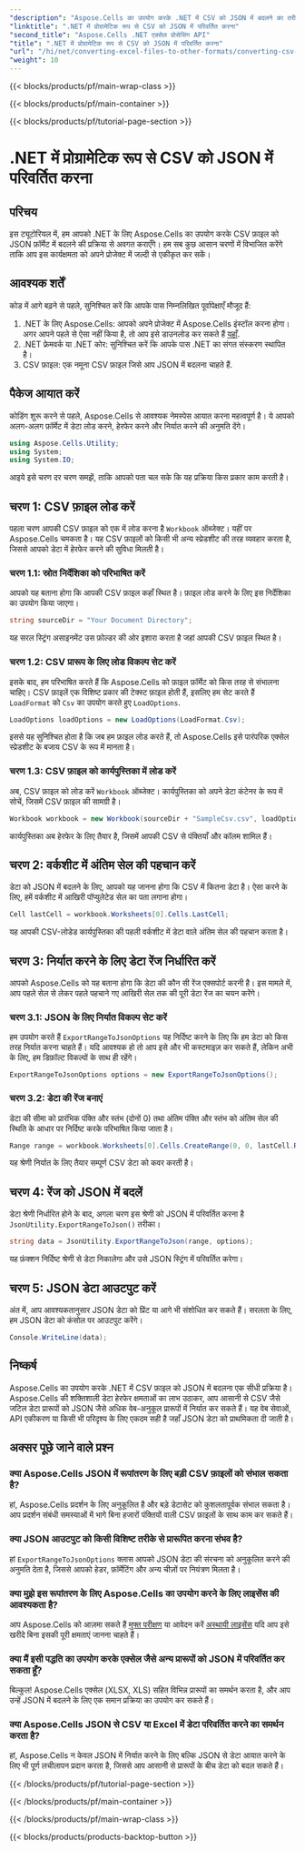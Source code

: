 ```yaml
---
"description": "Aspose.Cells का उपयोग करके .NET में CSV को JSON में बदलने का तरीका जानें। आसानी से समझ में आने वाले कोड उदाहरणों के साथ डेटा रूपांतरण के लिए चरण-दर-चरण मार्गदर्शिका।"
"linktitle": ".NET में प्रोग्रामेटिक रूप से CSV को JSON में परिवर्तित करना"
"second_title": "Aspose.Cells .NET एक्सेल प्रोसेसिंग API"
"title": ".NET में प्रोग्रामेटिक रूप से CSV को JSON में परिवर्तित करना"
"url": "/hi/net/converting-excel-files-to-other-formats/converting-csv-to-json/"
"weight": 10
---
```


{{< blocks/products/pf/main-wrap-class >}}

{{< blocks/products/pf/main-container >}}

{{< blocks/products/pf/tutorial-page-section >}}

# .NET में प्रोग्रामेटिक रूप से CSV को JSON में परिवर्तित करना

## परिचय
इस ट्यूटोरियल में, हम आपको .NET के लिए Aspose.Cells का उपयोग करके CSV फ़ाइल को JSON फ़ॉर्मेट में बदलने की प्रक्रिया से अवगत कराएँगे। हम सब कुछ आसान चरणों में विभाजित करेंगे ताकि आप इस कार्यक्षमता को अपने प्रोजेक्ट में जल्दी से एकीकृत कर सकें।
## आवश्यक शर्तें
कोड में आगे बढ़ने से पहले, सुनिश्चित करें कि आपके पास निम्नलिखित पूर्वापेक्षाएँ मौजूद हैं:
1. .NET के लिए Aspose.Cells: आपको अपने प्रोजेक्ट में Aspose.Cells इंस्टॉल करना होगा। अगर आपने पहले से ऐसा नहीं किया है, तो आप इसे डाउनलोड कर सकते हैं [यहाँ](https://releases.aspose.com/cells/net/).
2. .NET फ्रेमवर्क या .NET कोर: सुनिश्चित करें कि आपके पास .NET का संगत संस्करण स्थापित है।
3. CSV फ़ाइल: एक नमूना CSV फ़ाइल जिसे आप JSON में बदलना चाहते हैं.
## पैकेज आयात करें
कोडिंग शुरू करने से पहले, Aspose.Cells से आवश्यक नेमस्पेस आयात करना महत्वपूर्ण है। ये आपको अलग-अलग फ़ॉर्मेट में डेटा लोड करने, हेरफेर करने और निर्यात करने की अनुमति देंगे।
```csharp
using Aspose.Cells.Utility;
using System;
using System.IO;
```
आइये इसे चरण दर चरण समझें, ताकि आपको पता चल सके कि यह प्रक्रिया किस प्रकार काम करती है।
## चरण 1: CSV फ़ाइल लोड करें
पहला चरण आपकी CSV फ़ाइल को एक में लोड करना है `Workbook` ऑब्जेक्ट। यहीं पर Aspose.Cells चमकता है। यह CSV फ़ाइलों को किसी भी अन्य स्प्रेडशीट की तरह व्यवहार करता है, जिससे आपको डेटा में हेरफेर करने की सुविधा मिलती है।
### चरण 1.1: स्रोत निर्देशिका को परिभाषित करें
आपको यह बताना होगा कि आपकी CSV फ़ाइल कहाँ स्थित है। फ़ाइल लोड करने के लिए इस निर्देशिका का उपयोग किया जाएगा।
```csharp
string sourceDir = "Your Document Directory";
```
यह सरल स्ट्रिंग असाइनमेंट उस फ़ोल्डर की ओर इशारा करता है जहां आपकी CSV फ़ाइल स्थित है।
### चरण 1.2: CSV प्रारूप के लिए लोड विकल्प सेट करें
इसके बाद, हम परिभाषित करते हैं कि Aspose.Cells को फ़ाइल फ़ॉर्मेट को किस तरह से संभालना चाहिए। CSV फ़ाइलें एक विशिष्ट प्रकार की टेक्स्ट फ़ाइल होती हैं, इसलिए हम सेट करते हैं `LoadFormat` को `Csv` का उपयोग करते हुए `LoadOptions`.
```csharp
LoadOptions loadOptions = new LoadOptions(LoadFormat.Csv);
```
इससे यह सुनिश्चित होता है कि जब हम फ़ाइल लोड करते हैं, तो Aspose.Cells इसे पारंपरिक एक्सेल स्प्रेडशीट के बजाय CSV के रूप में मानता है।
### चरण 1.3: CSV फ़ाइल को कार्यपुस्तिका में लोड करें
अब, CSV फ़ाइल को लोड करें `Workbook` ऑब्जेक्ट। कार्यपुस्तिका को अपने डेटा कंटेनर के रूप में सोचें, जिसमें CSV फ़ाइल की सामग्री है।
```csharp
Workbook workbook = new Workbook(sourceDir + "SampleCsv.csv", loadOptions);
```
कार्यपुस्तिका अब हेरफेर के लिए तैयार है, जिसमें आपकी CSV से पंक्तियाँ और कॉलम शामिल हैं।
## चरण 2: वर्कशीट में अंतिम सेल की पहचान करें
डेटा को JSON में बदलने के लिए, आपको यह जानना होगा कि CSV में कितना डेटा है। ऐसा करने के लिए, हमें वर्कशीट में आखिरी पॉप्युलेटेड सेल का पता लगाना होगा।
```csharp
Cell lastCell = workbook.Worksheets[0].Cells.LastCell;
```
यह आपकी CSV-लोडेड कार्यपुस्तिका की पहली वर्कशीट में डेटा वाले अंतिम सेल की पहचान करता है।
## चरण 3: निर्यात करने के लिए डेटा रेंज निर्धारित करें
आपको Aspose.Cells को यह बताना होगा कि डेटा की कौन सी रेंज एक्सपोर्ट करनी है। इस मामले में, आप पहले सेल से लेकर पहले पहचाने गए आखिरी सेल तक की पूरी डेटा रेंज का चयन करेंगे।
### चरण 3.1: JSON के लिए निर्यात विकल्प सेट करें
हम उपयोग करते हैं `ExportRangeToJsonOptions` यह निर्दिष्ट करने के लिए कि हम डेटा को किस तरह निर्यात करना चाहते हैं। यदि आवश्यक हो तो आप इसे और भी कस्टमाइज़ कर सकते हैं, लेकिन अभी के लिए, हम डिफ़ॉल्ट विकल्पों के साथ ही रहेंगे।
```csharp
ExportRangeToJsonOptions options = new ExportRangeToJsonOptions();
```
### चरण 3.2: डेटा की रेंज बनाएं
डेटा की सीमा को प्रारंभिक पंक्ति और स्तंभ (दोनों 0) तथा अंतिम पंक्ति और स्तंभ को अंतिम सेल की स्थिति के आधार पर निर्दिष्ट करके परिभाषित किया जाता है।
```csharp
Range range = workbook.Worksheets[0].Cells.CreateRange(0, 0, lastCell.Row + 1, lastCell.Column + 1);
```
यह श्रेणी निर्यात के लिए तैयार सम्पूर्ण CSV डेटा को कवर करती है।
## चरण 4: रेंज को JSON में बदलें
डेटा श्रेणी निर्धारित होने के बाद, अगला चरण इस श्रेणी को JSON में परिवर्तित करना है `JsonUtility.ExportRangeToJson()` तरीका।
```csharp
string data = JsonUtility.ExportRangeToJson(range, options);
```
यह फ़ंक्शन निर्दिष्ट श्रेणी से डेटा निकालेगा और उसे JSON स्ट्रिंग में परिवर्तित करेगा।
## चरण 5: JSON डेटा आउटपुट करें
अंत में, आप आवश्यकतानुसार JSON डेटा को प्रिंट या आगे भी संशोधित कर सकते हैं। सरलता के लिए, हम JSON डेटा को कंसोल पर आउटपुट करेंगे।
```csharp
Console.WriteLine(data);
```
## निष्कर्ष
Aspose.Cells का उपयोग करके .NET में CSV फ़ाइल को JSON में बदलना एक सीधी प्रक्रिया है। Aspose.Cells की शक्तिशाली डेटा हेरफेर क्षमताओं का लाभ उठाकर, आप आसानी से CSV जैसे जटिल डेटा प्रारूपों को JSON जैसे अधिक वेब-अनुकूल प्रारूपों में निर्यात कर सकते हैं। यह वेब सेवाओं, API एकीकरण या किसी भी परिदृश्य के लिए एकदम सही है जहाँ JSON डेटा को प्राथमिकता दी जाती है।
## अक्सर पूछे जाने वाले प्रश्न
### क्या Aspose.Cells JSON में रूपांतरण के लिए बड़ी CSV फ़ाइलों को संभाल सकता है?  
हां, Aspose.Cells प्रदर्शन के लिए अनुकूलित है और बड़े डेटासेट को कुशलतापूर्वक संभाल सकता है। आप प्रदर्शन संबंधी समस्याओं में भागे बिना हजारों पंक्तियों वाली CSV फ़ाइलों के साथ काम कर सकते हैं।
### क्या JSON आउटपुट को किसी विशिष्ट तरीके से प्रारूपित करना संभव है?  
हां `ExportRangeToJsonOptions` क्लास आपको JSON डेटा की संरचना को अनुकूलित करने की अनुमति देता है, जिससे आपको हेडर, फ़ॉर्मेटिंग और अन्य चीज़ों पर नियंत्रण मिलता है।
### क्या मुझे इस रूपांतरण के लिए Aspose.Cells का उपयोग करने के लिए लाइसेंस की आवश्यकता है?  
आप Aspose.Cells को आज़मा सकते हैं [मुफ्त परीक्षण](https://releases.aspose.com/) या आवेदन करें [अस्थायी लाइसेंस](https://purchase.aspose.com/temporary-license/) यदि आप इसे खरीदे बिना इसकी पूरी क्षमताएं जानना चाहते हैं।
### क्या मैं इसी पद्धति का उपयोग करके एक्सेल जैसे अन्य प्रारूपों को JSON में परिवर्तित कर सकता हूँ?  
बिल्कुल! Aspose.Cells एक्सेल (XLSX, XLS) सहित विभिन्न प्रारूपों का समर्थन करता है, और आप उन्हें JSON में बदलने के लिए एक समान प्रक्रिया का उपयोग कर सकते हैं।
### क्या Aspose.Cells JSON से CSV या Excel में डेटा परिवर्तित करने का समर्थन करता है?  
हां, Aspose.Cells न केवल JSON में निर्यात करने के लिए बल्कि JSON से डेटा आयात करने के लिए भी पूर्ण लचीलापन प्रदान करता है, जिससे आप आसानी से प्रारूपों के बीच डेटा को बदल सकते हैं।

{{< /blocks/products/pf/tutorial-page-section >}}

{{< /blocks/products/pf/main-container >}}

{{< /blocks/products/pf/main-wrap-class >}}

{{< blocks/products/products-backtop-button >}}